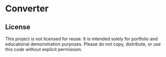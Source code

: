 # Converter


## License

This project is not licensed for reuse. It is intended solely for portfolio and educational demonstration purposes. Please do not copy, distribute, or use this code without explicit permission.
